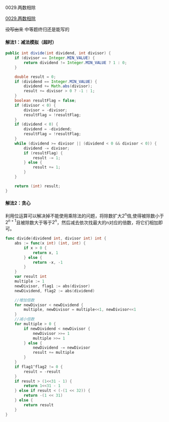 0029.两数相除

[0029.两数相除](https://leetcode-cn.com/problems/divide-two-integers/)

~~没写出来~~ 中等题终归还是能写的



#### 解法1：减法模拟（超时）



```java
public int divide(int dividend, int divisor) {
    if (divisor == Integer.MIN_VALUE) {
        return dividend != Integer.MIN_VALUE ? 1 : 0;
    }

    double result = 0;
    if (dividend == Integer.MIN_VALUE) {
        dividend += Math.abs(divisor);
        result += divisor > 0 ? -1 : 1;
    }
    boolean resultFlag = false;
    if (divisor < 0) {
        divisor = -divisor;
        resultFlag = !resultFlag;
    }
    if (dividend < 0) {
        dividend = -dividend;
        resultFlag = !resultFlag;
    }
    while (dividend >= divisor || (dividend < 0 && divisor < 0)) {
        dividend -= divisor;
        if (resultFlag) {
            result -= 1;
        } else {
            result += 1;
        }
    }

    return (int) result;
}
```



#### 解法2：贪心

利用位运算可以解决掉不能使用乘除法的问题，将除数扩大$2^n$倍,使得被除数小于$2^{n+1}$且被除数大于等于$2^n$，然后减去依次找最大的n对应的倍数，将它们相加即可。



```go
func divide(dividend int, divisor int) int {
	abs := func(x int) (int, int) {
		if x > 0 {
			return x, 1
		} else {
			return -x, -1
		}
	}
	var result int
	multiple := 1
	newDivisor, flag1 := abs(divisor)
	newDividend, flag2 := abs(dividend)

	//增加倍数
	for newDivisor < newDividend {
		multiple, newDivisor = multiple<<1, newDivisor<<1
	}
	//减小倍数
	for multiple > 0 {
		if newDividend < newDivisor {
			newDivisor >>= 1
			multiple >>= 1
		} else {
			newDividend -= newDivisor
			result += multiple
		}
	}
	if flag1^flag2 != 0 {
		result = -result
	}
	if result > (1<<31 - 1) {
		return 1<<31 - 1
	} else if result < (-(1 << 32)) {
		return -(1 << 31)
	} else {
		return result
	}
}
```




